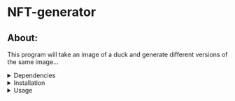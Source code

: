 # NFT-generator

## About:
This program will take an image of a duck and generate different versions of the same image...


<!-- ## Dependencies: -->
<details>
<summary>Dependencies</summary>
<br>
- Python 3.7+

Python Libraries Required:

- numpy
- pillow
</details>

<!-- ## Installation: -->
<details>
<summary>Installation</summary>
<br>
1. Install numpy and pillow using pip:
```
pip install numpy
pip install pillow
```

2. Clone the repo:
```
git clone https://github.com/poonchoi/nft-generator
```
</details>

<!-- ## Usage: -->
<details>
<summary>Usage</summary>
 - Run `image-generator.py`
```
python image-generator.py
```
- The generated images will then appear in the `Images` folder
</details>